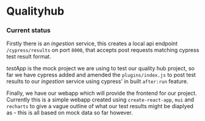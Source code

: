 # Qualityhub

### Current status

Firstly there is an *ingestion* service, this creates a local api endpoint `/cypress/results`
on port `8000`, that accepts post requests matching cypress test result format.

*testApp* is the mock project we are using to test our quality hub project, so far we have
cypress added and amended the `plugins/index.js` to post test results to our *ingestion* 
service using cypress' in built `after:run` feature.

Finally, we have our webapp which will provide the frontend for our project. Currently
this is a simple webapp created using `create-react-app`, `mui` and `recharts` to give
a vague outline of what our test results might be diaplyed as - this is all based on mock
data so far however.
